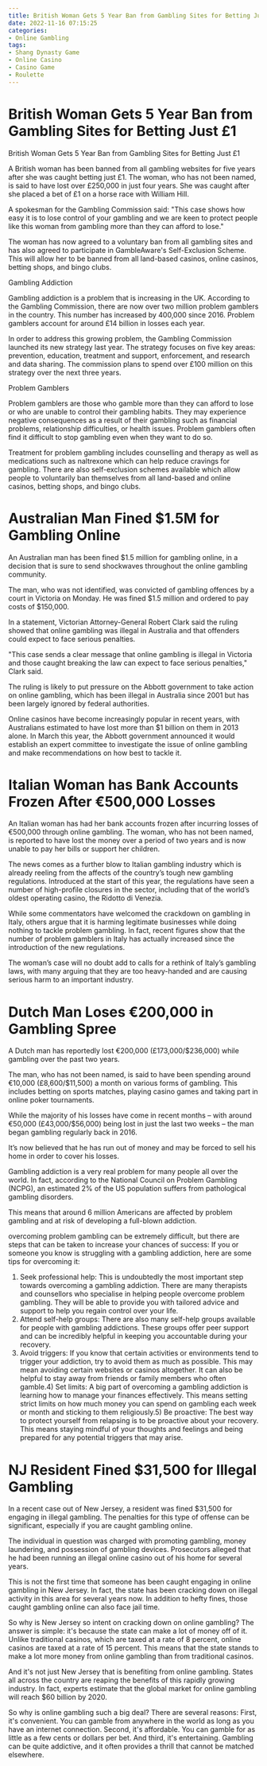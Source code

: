 ```yaml
---
title: British Woman Gets 5 Year Ban from Gambling Sites for Betting Just £1
date: 2022-11-16 07:15:25
categories:
- Online Gambling
tags:
- Shang Dynasty Game
- Online Casino
- Casino Game
- Roulette
---
```



#  British Woman Gets 5 Year Ban from Gambling Sites for Betting Just £1

British Woman Gets 5 Year Ban from Gambling Sites for Betting Just £1

A British woman has been banned from all gambling websites for five years after she was caught betting just £1. The woman, who has not been named, is said to have lost over £250,000 in just four years. She was caught after she placed a bet of £1 on a horse race with William Hill.

A spokesman for the Gambling Commission said: "This case shows how easy it is to lose control of your gambling and we are keen to protect people like this woman from gambling more than they can afford to lose."

The woman has now agreed to a voluntary ban from all gambling sites and has also agreed to participate in GambleAware's Self-Exclusion Scheme. This will allow her to be banned from all land-based casinos, online casinos, betting shops, and bingo clubs.

Gambling Addiction

Gambling addiction is a problem that is increasing in the UK. According to the Gambling Commission, there are now over two million problem gamblers in the country. This number has increased by 400,000 since 2016. Problem gamblers account for around £14 billion in losses each year.

In order to address this growing problem, the Gambling Commission launched its new strategy last year. The strategy focuses on five key areas: prevention, education, treatment and support, enforcement, and research and data sharing. The commission plans to spend over £100 million on this strategy over the next three years.

Problem Gamblers

Problem gamblers are those who gamble more than they can afford to lose or who are unable to control their gambling habits. They may experience negative consequences as a result of their gambling such as financial problems, relationship difficulties, or health issues. Problem gamblers often find it difficult to stop gambling even when they want to do so.

Treatment for problem gambling includes counselling and therapy as well as medications such as naltrexone which can help reduce cravings for gambling. There are also self-exclusion schemes available which allow people to voluntarily ban themselves from all land-based and online casinos, betting shops, and bingo clubs.

#  Australian Man Fined $1.5M for Gambling Online

An Australian man has been fined $1.5 million for gambling online, in a decision that is sure to send shockwaves throughout the online gambling community.

The man, who was not identified, was convicted of gambling offences by a court in Victoria on Monday. He was fined $1.5 million and ordered to pay costs of $150,000.

In a statement, Victorian Attorney-General Robert Clark said the ruling showed that online gambling was illegal in Australia and that offenders could expect to face serious penalties.

"This case sends a clear message that online gambling is illegal in Victoria and those caught breaking the law can expect to face serious penalties," Clark said.

The ruling is likely to put pressure on the Abbott government to take action on online gambling, which has been illegal in Australia since 2001 but has been largely ignored by federal authorities.

Online casinos have become increasingly popular in recent years, with Australians estimated to have lost more than $1 billion on them in 2013 alone. In March this year, the Abbott government announced it would establish an expert committee to investigate the issue of online gambling and make recommendations on how best to tackle it.

#  Italian Woman has Bank Accounts Frozen After €500,000 Losses

An Italian woman has had her bank accounts frozen after incurring losses of €500,000 through online gambling. The woman, who has not been named, is reported to have lost the money over a period of two years and is now unable to pay her bills or support her children.

The news comes as a further blow to Italian gambling industry which is already reeling from the affects of the country’s tough new gambling regulations. Introduced at the start of this year, the regulations have seen a number of high-profile closures in the sector, including that of the world’s oldest operating casino, the Ridotto di Venezia.

While some commentators have welcomed the crackdown on gambling in Italy, others argue that it is harming legitimate businesses while doing nothing to tackle problem gambling. In fact, recent figures show that the number of problem gamblers in Italy has actually increased since the introduction of the new regulations.

The woman’s case will no doubt add to calls for a rethink of Italy’s gambling laws, with many arguing that they are too heavy-handed and are causing serious harm to an important industry.

#  Dutch Man Loses €200,000 in Gambling Spree

A Dutch man has reportedly lost €200,000 (£173,000/$236,000) while gambling over the past two years.

The man, who has not been named, is said to have been spending around €10,000 (£8,600/$11,500) a month on various forms of gambling. This includes betting on sports matches, playing casino games and taking part in online poker tournaments.

While the majority of his losses have come in recent months – with around €50,000 (£43,000/$56,000) being lost in just the last two weeks – the man began gambling regularly back in 2016.

It’s now believed that he has run out of money and may be forced to sell his home in order to cover his losses.

Gambling addiction is a very real problem for many people all over the world. In fact, according to the National Council on Problem Gambling (NCPG), an estimated 2% of the US population suffers from pathological gambling disorders.

This means that around 6 million Americans are affected by problem gambling and at risk of developing a full-blown addiction.

 overcoming problem gambling can be extremely difficult, but there are steps that can be taken to increase your chances of success:
If you or someone you know is struggling with a gambling addiction, here are some tips for overcoming it:

1) Seek professional help: This is undoubtedly the most important step towards overcoming a gambling addiction. There are many therapists and counsellors who specialise in helping people overcome problem gambling. They will be able to provide you with tailored advice and support to help you regain control over your life.
2) Attend self-help groups: There are also many self-help groups available for people with gambling addictions. These groups offer peer support and can be incredibly helpful in keeping you accountable during your recovery.
3) Avoid triggers: If you know that certain activities or environments tend to trigger your addiction, try to avoid them as much as possible. This may mean avoiding certain websites or casinos altogether. It can also be helpful to stay away from friends or family members who often gamble.4) Set limits: A big part of overcoming a gambling addiction is learning how to manage your finances effectively. This means setting strict limits on how much money you can spend on gambling each week or month and sticking to them religiously.5) Be proactive: The best way to protect yourself from relapsing is to be proactive about your recovery. This means staying mindful of your thoughts and feelings and being prepared for any potential triggers that may arise.

#  NJ Resident Fined $31,500 for Illegal Gambling

In a recent case out of New Jersey, a resident was fined $31,500 for engaging in illegal gambling. The penalties for this type of offense can be significant, especially if you are caught gambling online.

The individual in question was charged with promoting gambling, money laundering, and possession of gambling devices. Prosecutors alleged that he had been running an illegal online casino out of his home for several years.

This is not the first time that someone has been caught engaging in online gambling in New Jersey. In fact, the state has been cracking down on illegal activity in this area for several years now. In addition to hefty fines, those caught gambling online can also face jail time.

So why is New Jersey so intent on cracking down on online gambling? The answer is simple: it's because the state can make a lot of money off of it. Unlike traditional casinos, which are taxed at a rate of 8 percent, online casinos are taxed at a rate of 15 percent. This means that the state stands to make a lot more money from online gambling than from traditional casinos.

And it's not just New Jersey that is benefiting from online gambling. States all across the country are reaping the benefits of this rapidly growing industry. In fact, experts estimate that the global market for online gambling will reach $60 billion by 2020.

So why is online gambling such a big deal? There are several reasons: First, it's convenient. You can gamble from anywhere in the world as long as you have an internet connection. Second, it's affordable. You can gamble for as little as a few cents or dollars per bet. And third, it's entertaining. Gambling can be quite addictive, and it often provides a thrill that cannot be matched elsewhere.